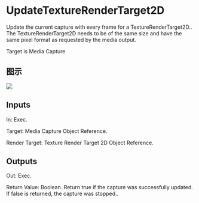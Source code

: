 # UpdateTextureRenderTarget2D

Update the current capture with every frame for a TextureRenderTarget2D.. The TextureRenderTarget2D needs to be of the same size and have the same pixel format as requested by the media output.

Target is Media Capture

## 图示

![]($-20221218-20024691.png)

## Inputs

In: Exec.

Target: Media Capture Object Reference.

Render Target: Texture Render Target 2D Object Reference.  

## Outputs

Out: Exec.

Return Value: Boolean. Return true if the capture was successfully updated. If false is returned, the capture was stopped..

